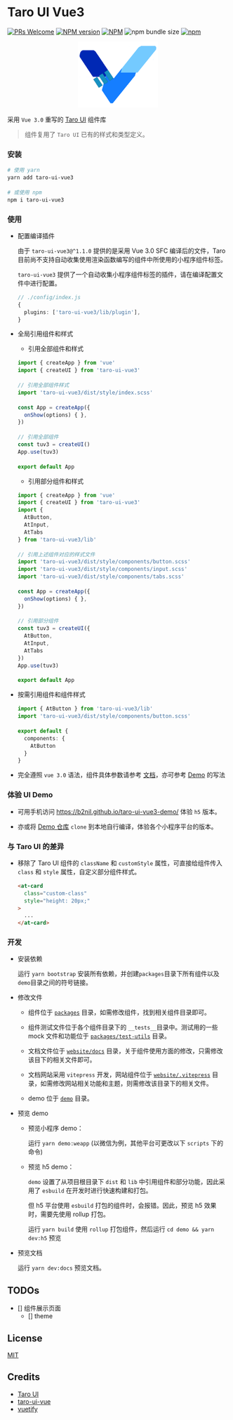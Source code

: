 # Taro UI Vue3

[![PRs Welcome](https://img.shields.io/badge/PRs-welcome-brightgreen.svg?style=flat-square)](http://makeapullrequest.com)
[![NPM version](https://img.shields.io/npm/v/taro-ui-vue3.svg)](https://npmjs.org/package/taro-ui-vue3)
[![NPM](https://img.shields.io/npm/l/taro-ui-vue3)](./LECENSE)
![npm bundle size](https://img.shields.io/bundlephobia/min/taro-ui-vue3)
[![npm](https://img.shields.io/npm/dm/taro-ui-vue3)](https://www.npmjs.com/package/taro-ui-vue3)

<p align="center">
  <img height="150" alt="taro-ui-vue3 logo" src="./demo/src/assets/images/logo_taro.png"/>
</p>

采用 `Vue 3.0` 重写的 [Taro UI](https://github.com/NervJS/taro-ui) 组件库

> 组件复用了 `Taro UI` 已有的样式和类型定义。

### 安装

```bash
# 使用 yarn
yarn add taro-ui-vue3

# 或使用 npm
npm i taro-ui-vue3
```

### 使用
- 配置编译插件

  由于 `taro-ui-vue3@^1.1.0` 提供的是采用 Vue 3.0 SFC 编译后的文件，Taro 目前尚不支持自动收集使用渲染函数编写的组件中所使用的小程序组件标签。

  `taro-ui-vue3` 提供了一个自动收集小程序组件标签的插件，请在编译配置文件中进行配置。
  
  ```ts
  // ./config/index.js
  {
    plugins: ['taro-ui-vue3/lib/plugin'],
  }
  ```

- 全局引用组件和样式
  - 引用全部组件和样式
  ```typescript
  import { createApp } from 'vue'
  import { createUI } from 'taro-ui-vue3'

  // 引用全部组件样式
  import 'taro-ui-vue3/dist/style/index.scss'
  
  const App = createApp({
    onShow(options) { },
  })

  // 引用全部组件
  const tuv3 = createUI()
  App.use(tuv3)

  export default App
  ```

  - 引用部分组件和样式
  ```typescript
  import { createApp } from 'vue'
  import { createUI } from 'taro-ui-vue3'
  import { 
    AtButton, 
    AtInput, 
    AtTabs 
  } from 'taro-ui-vue3/lib'

  // 引用上述组件对应的样式文件
  import 'taro-ui-vue3/dist/style/components/button.scss'
  import 'taro-ui-vue3/dist/style/components/input.scss'
  import 'taro-ui-vue3/dist/style/components/tabs.scss'

  const App = createApp({
    onShow(options) { },
  })
  
  // 引用部分组件
  const tuv3 = createUI({
    AtButton, 
    AtInput, 
    AtTabs
  })
  App.use(tuv3)

  export default App
  ```

- 按需引用组件和组件样式

  ```typescript
  import { AtButton } from 'taro-ui-vue3/lib'
  import 'taro-ui-vue3/dist/style/components/button.scss'

  export default {
    components: {
      AtButton
    }
  }
  ```

- 完全遵照 `vue 3.0` 语法，组件具体参数请参考 [文档](https://b2nil.github.io/taro-ui-vue3/docs/introduction)，亦可参考 [Demo](./demo/src/pages) 的写法


### 体验 UI Demo

- 可用手机访问 https://b2nil.github.io/taro-ui-vue3-demo/ 体验 `h5` 版本。

- 亦或将 [Demo 仓库](https://github.com/b2nil/taro-ui-vue3-demo) `clone` 到本地自行编译，体验各个小程序平台的版本。

### 与 Taro UI 的差异

- 移除了 Taro UI 组件的 `className` 和 `customStyle` 属性，可直接给组件传入 `class` 和 `style` 属性，自定义部分组件样式。
  ```html
  <at-card 
    class="custom-class" 
    style="height: 20px;"
  >
    ...
  </at-card>
  ```

### 开发
- 安装依赖

  运行 `yarn bootstrap` 安装所有依赖，并创建`packages`目录下所有组件以及`demo`目录之间的符号链接。

- 修改文件

  - 组件位于 [`packages`](./packages/) 目录，如需修改组件，找到相关组件目录即可。

  - 组件测试文件位于各个组件目录下的 `__tests__`目录中。测试用的一些 mock 文件和功能位于 [`packages/test-utils`](./packages/test-utils) 目录。

  - 文档文件位于 [`website/docs`](./website/docs) 目录，关于组件使用方面的修改，只需修改该目下的相关文件即可。

  - 文档网站采用 `vitepress` 开发，网站组件位于 [`website/.vitepress`](./website/.vitepress) 目录，如需修改网站相关功能和主题，则需修改该目录下的相关文件。

  - demo 位于 [`demo`](./demo/) 目录。

- 预览 demo
  - 预览小程序 demo：

    运行 `yarn demo:weapp` (以微信为例，其他平台可更改以下 `scripts` 下的命令)
  - 预览 h5 demo：

    `demo` 设置了从项目根目录下 `dist` 和 `lib` 中引用组件和部分功能，因此采用了 `esbuild` 在开发时进行快速构建和打包。

    但 h5 平台使用 `esbuild` 打包的组件时，会报错。因此，预览 h5 效果时，需要先使用 rollup 打包。

    运行 `yarn build` 使用 `rollup` 打包组件，然后运行 `cd demo && yarn dev:h5` 预览

- 预览文档

  运行 `yarn dev:docs` 预览文档。
  

## TODOs

- [] 组件展示页面
  - [] theme

## License

[MIT](./LICENSE)

## Credits

- [Taro UI](https://github.com/NervJS/taro-ui)
- [taro-ui-vue](https://github.com/psaren/taro-ui-vue)
- [vuetify](https://github.com/vuetifyjs/vuetify)

